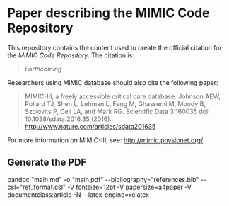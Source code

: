 # Paper describing the MIMIC Code Repository

This repository contains the content  used to create the official citation for the *MIMIC Code Repository*. The citation is:

> *Forthcoming*

Researchers using MIMIC database should also cite the following paper:

> MIMIC-III, a freely accessible critical care database. Johnson AEW, Pollard TJ, Shen L, Lehman L, Feng M, Ghassemi M, Moody B, Szolovits P, Celi LA, and Mark RG. Scientific Data 3:160035 doi: 10.1038/sdata.2016.35 (2016). http://www.nature.com/articles/sdata201635

For more information on MIMIC-III, see: http://mimic.physionet.org/

## Generate the PDF

pandoc "main.md" -o "main.pdf" --bibliography="references.bib" --csl="ref_format.csl" -V fontsize=12pt -V papersize=a4paper -V documentclass:article -N --latex-engine=xelatex 
